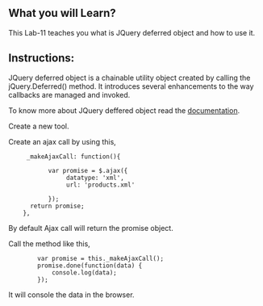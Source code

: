 ## What you will Learn?

This Lab-11 teaches you what is JQuery deferred object and how to use it.


## Instructions:


JQuery deferred object is a chainable utility object created by calling the jQuery.Deferred() method. It introduces several enhancements to the way callbacks are managed and invoked.


To know more about JQuery deffered object read the [documentation](http://api.jquery.com/category/deferred-object/).

Create a new tool.

Create an ajax call by using this,

         _makeAjaxCall: function(){

               var promise = $.ajax({
                    datatype: 'xml',
                    url: 'products.xml'
                    
               });
          return promise;
        },

 By default Ajax call will return the promise object.

 Call the method like this,

            var promise = this._makeAjaxCall();
            promise.done(function(data) {
                console.log(data);
            });
 
 It will console the data in the browser.          



 



 
